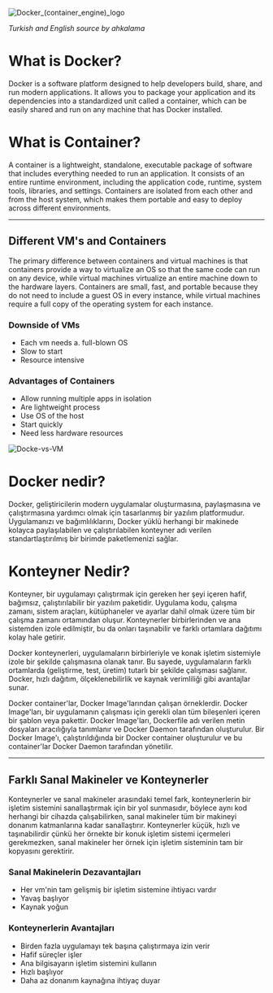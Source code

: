 ![Docker_(container_engine)_logo](https://github.com/ahkalama/Inception/assets/116187665/9709d565-62f3-4f5e-a6a4-111c6ec39116)

*Turkish and English source by ahkalama*

# What is Docker?

Docker is a software platform designed to help developers build, share, and run modern applications. It allows you to package your application and its dependencies into a standardized unit called a container, which can be easily shared and run on any machine that has Docker installed.

# What is Container?

A container is a lightweight, standalone, executable package of software that includes everything needed to run an application. It consists of an entire runtime environment, including the application code, runtime, system tools, libraries, and settings. Containers are isolated from each other and from the host system, which makes them portable and easy to deploy across different environments.

------------

## Different VM's and Containers

The primary difference between containers and virtual machines is that containers provide a way to virtualize an OS so that the same code can run on any device, while virtual machines virtualize an entire machine down to the hardware layers. Containers are small, fast, and portable because they do not need to include a guest OS in every instance, while virtual machines require a full copy of the operating system for each instance.

### Downside of VMs

- Each vm needs a. full-blown OS
- Slow to start
- Resource intensive

### Advantages of Containers

- Allow running multiple apps in isolation
- Are lightweight process
- Use OS of the host
- Start quickly
- Need less hardware resources

![Docke-vs-VM](https://github.com/ahkalama/Inception/assets/116187665/681bd258-243a-4f8d-aa31-00195b52aeb1)

# Docker nedir?

Docker, geliştiricilerin modern uygulamalar oluşturmasına, paylaşmasına ve çalıştırmasına yardımcı olmak için tasarlanmış bir yazılım platformudur. Uygulamanızı ve bağımlılıklarını, Docker yüklü herhangi bir makinede kolayca paylaşılabilen ve çalıştırılabilen konteyner adı verilen standartlaştırılmış bir birimde paketlemenizi sağlar.

# Konteyner Nedir?

Konteyner, bir uygulamayı çalıştırmak için gereken her şeyi içeren hafif, bağımsız, çalıştırılabilir bir yazılım paketidir. Uygulama kodu, çalışma zamanı, sistem araçları, kütüphaneler ve ayarlar dahil olmak üzere tüm bir çalışma zamanı ortamından oluşur. Konteynerler birbirlerinden ve ana sistemden izole edilmiştir, bu da onları taşınabilir ve farklı ortamlara dağıtımı kolay hale getirir.

Docker konteynerleri, uygulamaların birbirleriyle ve konak işletim sistemiyle izole bir şekilde çalışmasına olanak tanır. Bu sayede, uygulamaların farklı ortamlarda (geliştirme, test, üretim) tutarlı bir şekilde çalışması sağlanır. Docker, hızlı dağıtım, ölçeklenebilirlik ve kaynak verimliliği gibi avantajlar sunar.

Docker container'lar, Docker Image'larından çalışan örneklerdir. Docker Image'ları, bir uygulamanın çalışması için gerekli olan tüm bileşenleri içeren bir şablon veya pakettir. Docker Image'ları, Dockerfile adı verilen metin dosyaları aracılığıyla tanımlanır ve Docker Daemon tarafından oluşturulur. Bir Docker Image'ı, çalıştırıldığında bir Docker container oluşturulur ve bu container'lar Docker Daemon tarafından yönetilir.

------------

## Farklı Sanal Makineler ve Konteynerler

Konteynerler ve sanal makineler arasındaki temel fark, konteynerlerin bir işletim sistemini sanallaştırmak için bir yol sunmasıdır, böylece aynı kod herhangi bir cihazda çalışabilirken, sanal makineler tüm bir makineyi donanım katmanlarına kadar sanallaştırır. Konteynerler küçük, hızlı ve taşınabilirdir çünkü her örnekte bir konuk işletim sistemi içermeleri gerekmezken, sanal makineler her örnek için işletim sisteminin tam bir kopyasını gerektirir.

### Sanal Makinelerin Dezavantajları

- Her vm'nin tam gelişmiş bir işletim sistemine ihtiyacı vardır
- Yavaş başlıyor
- Kaynak yoğun

### Konteynerlerin Avantajları

- Birden fazla uygulamayı tek başına çalıştırmaya izin verir
- Hafif süreçler işler
- Ana bilgisayarın işletim sistemini kullanın
- Hızlı başlıyor
- Daha az donanım kaynağına ihtiyaç duyar

